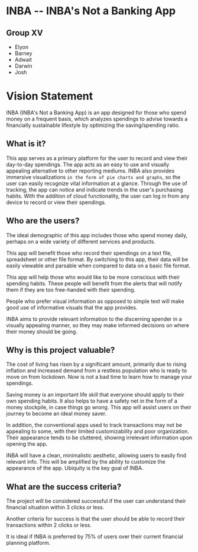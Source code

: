 # INBA -- INBA's Not a Banking App

## Group XV

- Elyon
- Barney
- Adwait
- Darwin
- Josh

# Vision Statement
INBA (INBA's Not a Banking App) is an app designed for those who spend money on a frequent basis, which analyzes spendings to advise towards a financially sustainable lifestyle by optimizing the saving/spending ratio.

## What is it?
This app serves as a primary platform for the user to record and view their day-to-day spendings. 
The app acts as an easy to use and visually appealing alternative to other reporting mediums. 
INBA also provides immersive visualizations `in the form of pie charts and graphs`, so the user can easily recognize vital information at a glance. 
Through the use of tracking, the app can notice and indicate trends in the user's purchasing habits. 
With the addition of cloud functionality, the user can log in from any device to record or view their spendings. 

## Who are the users?
The ideal demographic of this app includes those who spend money daily, perhaps on a wide variety of different services and products. 

This app will benefit those who record their spendings on a text file, spreadsheet or other file format. By switching to this app, their data will be easily viewable and parsable when compared to data on a basic file format. 

This app will help those who would like to be more conscious with their spending habits. These people will benefit from the alerts that will notify them if they are too free-handed with their spending. 

People who prefer visual information as opposed to simple text will make good use of informative visuals that the app provides. 

INBA aims to provide relevant information to the discerning spender in a visually appealing manner, so they may make informed decisions on where their money should be going. 

## Why is this project valuable?
The cost of living has risen by a significant amount, primarily due to rising inflation and increased demand from a restless population who is ready to move on from lockdown. 
Now is not a bad time to learn how to manage your spendings. 

Saving money is an important life skill that everyone should apply to their own spending habits. It also helps to have a safety net in the form of a money stockpile, in case things go wrong. This app will assist users on their journey to become an ideal money saver. 

In addition, the conventional apps used to track transactions may not be appealing to some, with their limited customizability and poor organization. Their appearance tends to be cluttered, showing irrelevant information upon opening the app. 

INBA will have a clean, minimalistic aesthetic, allowing users to easily find relevant info. This will be amplified by the ability to customize the appearance of the app. Ubiquity is the key goal of INBA. 

## What are the success criteria?
The project will be considered successful if the user can understand their financial situation within 3 clicks or less.


Another criteria for success is that the user should be able to record their transactions within 2 clicks or less. 


It is ideal if INBA is preferred by 75% of users over their current financial planning platform. 
